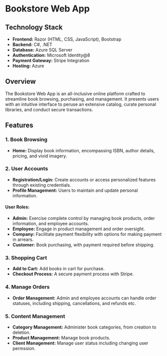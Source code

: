 # Bookstore Web App

## Technology Stack
- **Frontend:** Razor (HTML, CSS, JavaScript), Bootstrap
- **Backend:** C#, .NET
- **Database:** Azure SQL Server
- **Authentication:** Microsoft Identity@8
- **Payment Gateway:** Stripe Integration
- **Hosting:** Azure

## Overview
The Bookstore Web App is an all-inclusive online platform crafted to streamline book browsing, purchasing, and management. It presents users with an intuitive interface to peruse an extensive catalog, curate personal libraries, and conduct secure transactions.

## Features

### 1. Book Browsing
- **Home:** Display book information, encompassing ISBN, author details, pricing, and vivid imagery.

### 2. User Accounts
- **Registration/Login:**  Create accounts or access personalized features through existing credentials.
- **Profile Management:**  Users to maintain and update personal information.

#### User Roles:
- **Admin:** Exercise complete control by managing book products, order information, and employee accounts.
- **Employee:** Engage in product management and order oversight.
- **Company:** Facilitate payment flexibility with options for making payment in arrears.
- **Customer:**  Book purchasing, with payment required before shipping.

### 3. Shopping Cart
- **Add to Cart:** Add books in cart for purchase.
- **Checkout Process:** A secure payment process with Stripe.

### 4. Manage Orders
- **Order Management:** Admin and employee accounts can handle order statuses, including shipping, cancellations, and refunds etc.

### 5. Content Management
- **Category Management:** Administer book categories, from creation to deletion.
- **Product Management:**  Manage book products.
- **Client Management:** Manage user status including changing user permssion.
